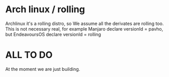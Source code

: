 # Arch linux / rolling

Archlinux it's a rolling distro, so We assume all the derivates are rolling too. 
This is not necessary real, for example Manjaro declare versionId = pavho,
but EndeavoursOS declare versionId = rolling


# ALL TO DO
At the moment we are just building.
